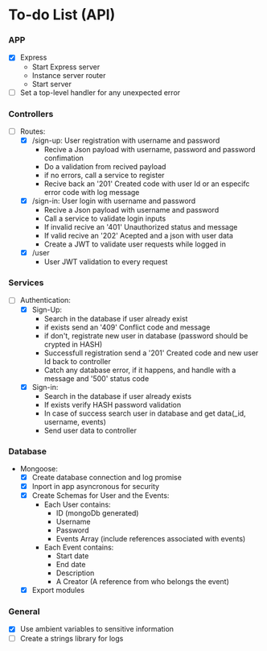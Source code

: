 # To-do List (API)

### APP

- [x] Express
  - Start Express server
  - Instance server router
  - Start server
- [ ] Set a top-level handler for any unexpected error

### Controllers

- [ ] Routes:
  - [x] /sign-up: User registration with username and password
    - Recive a Json payload with username, password and password confimation
    - Do a validation from recived payload
    - if no errors, call a service to register
    - Recive back an '201' Created code with user Id or an especifc error code with log message
  - [x] /sign-in: User login with username and password
    - Recive a Json payload with username and password
    - Call a service to validate login inputs
    - If invalid recive an '401' Unauthorized status and message
    - If valid recive an '202' Acepted and a json with user data
    - Create a JWT to validate user requests while logged in
  - [x] /user
    - User JWT validation to every request

### Services

- [ ] Authentication:
  - [x] Sign-Up:
    - Search in the database if user already exist
    - if exists send an '409' Conflict code and message
    - if don't, registrate new user in database (password should be crypted in HASH)
    - Successfull registration send a '201' Created code and new user Id back to controller
    - Catch any database error, if it happens, and handle with a message and '500' status code
  - [x] Sign-in:
    - Search in the database if user already exists
    - If exists verify HASH password validation
    - In case of success search user in database and get data(\_id, username, events)
    - Send user data to controller

### Database

- Mongoose:
  - [x] Create database connection and log promise
  - [x] Inport in app asyncronous for security
  - [x] Create Schemas for User and the Events:
    - Each User contains:
      - ID (mongoDb generated)
      - Username
      - Password
      - Events Array (include references associated with events)
    - Each Event contains:
      - Start date
      - End date
      - Description
      - A Creator (A reference from who belongs the event)
  - [x] Export modules

### General

- [x] Use ambient variables to sensitive information
- [ ] Create a strings library for logs
